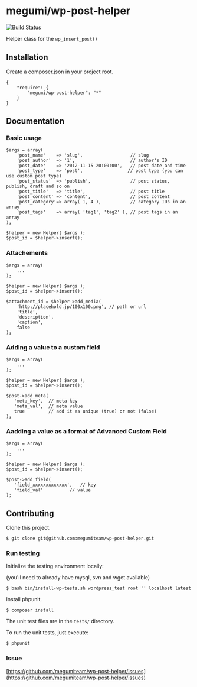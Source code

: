 # megumi/wp-post-helper

[![Build Status](https://travis-ci.org/megumiteam/wp-post-helper.svg?branch=master)](https://travis-ci.org/megumiteam/wp-post-helper)

Helper class for the `wp_insert_post()`

## Installation

Create a composer.json in your project root.

```
{
    "require": {
        "megumi/wp-post-helper": "*"
    }
}
```

## Documentation

### Basic usage

```
$args = array(
    'post_name'    => 'slug',                  // slug
    'post_author'  => '1',                     // author's ID
    'post_date'    => '2012-11-15 20:00:00',   // post date and time
    'post_type'    => 'post',                 // post type (you can use custom post type)
    'post_status'  => 'publish',               // post status, publish, draft and so on
    'post_title'   => 'title',                 // post title
    'post_content' => 'content',               // post content
    'post_category'=> array( 1, 4 ),           // category IDs in an array
    'post_tags'    => array( 'tag1', 'tag2' ), // post tags in an array
);

$helper = new Helper( $args );
$post_id = $helper->insert();
```

### Attachements

```
$args = array(
    ...
);

$helper = new Helper( $args );
$post_id = $helper->insert();

$attachment_id = $helper->add_media(
    'http://placehold.jp/100x100.png', // path or url
    'title',
    'description',
    'caption',
    false
);
```

### Adding a value to a custom field

```
$args = array(
    ...
);

$helper = new Helper( $args );
$post_id = $helper->insert();

$post->add_meta(
   'meta_key',  // meta key
   'meta_val',  // meta value
   true         // add it as unique (true) or not (false)
);
```

### Aadding a value as a format of Advanced Custom Field

```
$args = array(
    ...
);

$helper = new Helper( $args );
$post_id = $helper->insert();

$post->add_field(
   'field_xxxxxxxxxxxxx',   // key
   'field_val'          // value
);
```

## Contributing

Clone this project.

```
$ git clone git@github.com:megumiteam/wp-post-helper.git
```

### Run testing

Initialize the testing environment locally:

(you'll need to already have mysql, svn and wget available)

```
$ bash bin/install-wp-tests.sh wordpress_test root '' localhost latest
```

Install phpunit.

```
$ composer install
```

The unit test files are in the `tests/` directory.

To run the unit tests, just execute:

```
$ phpunit
```

### Issue

[https://github.com/megumiteam/wp-post-helper/issues](https://github.com/megumiteam/wp-post-helper/issues)

